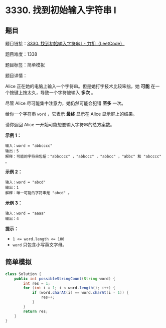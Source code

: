 # 3330. 找到初始输入字符串 I

## 题目

题目链接：[3330. 找到初始输入字符串 I - 力扣（LeetCode）](https://leetcode.cn/problems/find-the-original-typed-string-i/description/)

题目难度：1338

题目标签：简单模拟

题目详情：

Alice 正在她的电脑上输入一个字符串。但是她打字技术比较笨拙，她 **可能** 在一个按键上按太久，导致一个字符被输入 **多次** 。

尽管 Alice 尽可能集中注意力，她仍然可能会犯错 **至多** 一次。

给你一个字符串 `word` ，它表示 **最终** 显示在 Alice 显示屏上的结果。

请你返回 Alice 一开始可能想要输入字符串的总方案数。

**示例 1：**

```
输入：word = "abbcccc"
输出：5
解释：可能的字符串包括："abbcccc" ，"abbccc" ，"abbcc" ，"abbc" 和 "abcccc" 。
```

**示例 2：**

```
输入：word = "abcd"
输出：1
解释：唯一可能的字符串是 "abcd" 。
```

**示例 3：**

```
输入：word = "aaaa"
输出：4
```

**提示：**

- `1 <= word.length <= 100`
- `word` 只包含小写英文字母。



## 简单模拟

``` java
class Solution {
    public int possibleStringCount(String word) {
        int res = 1;
        for (int i = 1; i < word.length(); i++) {
            if (word.charAt(i) == word.charAt(i - 1)) {
                res++;
            }
        }
        return res;
    }
}
```